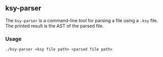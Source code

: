 ## ksy-parser 

The `ksy-parser` is a command-line tool for parsing a file using a `.ksy` file. The printed result is the AST of the parsed file. 

### Usage

```
./ksy-parser <ksy file path> <parsed file path>
```